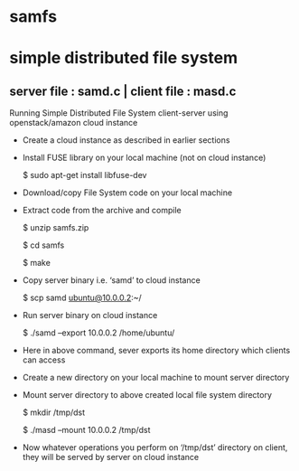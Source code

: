 # samfs
simple distributed file system
==============================
server file : samd.c | client file : masd.c
-------------------------------------------

Running Simple Distributed File System client-server using openstack/amazon cloud instance

- Create a cloud instance as described in earlier sections

- Install FUSE library on your local machine (not on cloud instance)

  $ sudo apt-get install libfuse-dev

- Download/copy File System code on your local machine

- Extract code from the archive and compile

  $ unzip samfs.zip

  $ cd samfs

  $ make

- Copy server binary i.e. ‘samd’ to cloud instance

  $ scp samd ubuntu@10.0.0.2:~/

- Run server binary on cloud instance

  $ ./samd –export 10.0.0.2 /home/ubuntu/

- Here in above command, sever exports its home directory which clients can access

- Create a new directory on your local machine to mount server directory

- Mount server directory to above created local file system directory

  $ mkdir /tmp/dst

  $ ./masd –mount 10.0.0.2 /tmp/dst

- Now whatever operations you perform on ‘/tmp/dst’ directory on client, they will be served by server on cloud instance

